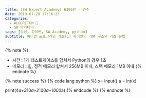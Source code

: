 ```yaml
---
title: (SW Expert Academy) 6196번 - 변수
date: 2019-07-28 17:16:23
categories:
  - ALGORITHM 🎯
  - SW 아카데미
tags: [삼성, 파이썬, SW Academy, python]
subtitle: 파이썬 프로그래밍 기초(1) 파이썬의 기본 구조와 기초 문법
---
```


{% note %}

- 시간 : 1개 테스트케이스를 합쳐서 Python의 경우 1초
- 메모리 : 힙, 정적 메모리 합쳐서 256MB 이내, 스택 메모리 1MB 이내
  {% endnote %}

{% note success %}
{% code lang:python %}
x= input()
a = int(x)

print(4*a+3*10*a+2*100*a+1000*a)
{% endcode %}
{% endnote %}

